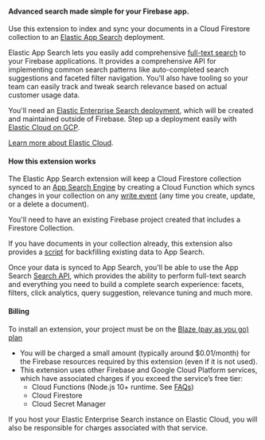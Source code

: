 <!--
This file provides your users an overview of your extension. All content is optional, but this is the recommended format. Your users will see the contents of this file when they run the `firebase ext:info` command.

Include any important functional details as well as a brief description for any additional setup required by the user (both pre- and post-installation).

Learn more about writing a PREINSTALL.md file in the docs:
https://firebase.google.com/docs/extensions/alpha/create-user-docs#writing-preinstall
-->

#### Advanced search made simple for your Firebase app.

Use this extension to index and sync your documents in a Cloud Firestore collection to an [Elastic App Search](https://www.elastic.co/app-search?ultron=firebase-extension&blade=preinstall&hulk=product) deployment.

Elastic App Search lets you easily add comprehensive [full-text search](https://firebase.google.com/docs/firestore/solutions/search) to your Firebase applications. It provides a comprehensive API for implementing common search patterns like auto-completed search suggestions and faceted filter navigation. You'll also have tooling so your team can easily track and tweak search relevance based on actual customer usage data.

You'll need an [Elastic Enterprise Search deployment](https://www.elastic.co/guide/en/enterprise-search/current/installation.html), which will be created and maintained outside of Firebase. Step up a deployment easily with [Elastic Cloud on GCP](https://console.cloud.google.com/marketplace/product/endpoints/elasticsearch-service.gcpmarketplace.elastic.co).

[Learn more about Elastic Cloud](https://www.elastic.co/cloud?ultron=firebase-extension&blade=preinstall&hulk=product).


#### How this extension works

The Elastic App Search extension will keep a Cloud Firestore collection synced to an [App Search Engine](https://www.elastic.co/guide/en/app-search/current/getting-started.html#getting-started-with-app-search-engine) by creating a Cloud Function which syncs changes in your collection on any [write event](https://firebase.google.com/docs/functions/firestore-events#function_triggers) (any time you create, update, or a delete a document).

You'll need to have an existing Firebase project created that includes a Firestore Collection.

If you have documents in your collection already, this extension also provides a [script](https://github.com/elastic/app-search-firestore-extension/tree/master/functions/src/bin) for backfilling existing data to App Search.

Once your data is synced to App Search, you'll be able to use the App Search [Search API](https://www.elastic.co/guide/en/app-search/current/search.html), which provides the ability to perform full-text search and everything you need to build a complete search experience: facets, filters, click analytics, query suggestion, relevance tuning and much more.


<!-- We recommend keeping the following section to explain how billing for Firebase Extensions works -->

#### Billing
 
To install an extension, your project must be on the [Blaze (pay as you go) plan](https://firebase.google.com/pricing)
 
- You will be charged a small amount (typically around $0.01/month) for the Firebase resources required by this extension (even if it is not used).
- This extension uses other Firebase and Google Cloud Platform services, which have associated charges if you exceed the service’s free tier:
  - Cloud Functions (Node.js 10+ runtime. See [FAQs](https://firebase.google.com/support/faq#expandable-24))
  - Cloud Firestore
  - Cloud Secret Manager

If you host your Elastic Enterprise Search instance on Elastic Cloud, you will also be responsible for charges associated with that service.